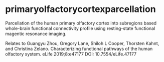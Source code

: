 # primaryolfactorycortexparcellation
Parcellation of the human primary olfactory cortex into subregions based whole-brain functional connectivity profile using resting-state functional magentic resonance imaging.


Relates to Guangyu Zhou, Gregory Lane, Shiloh L Cooper, Thorsten Kahnt, and Christina Zelano. Characterizing functional pathways of the human olfactory system. eLife 2019;8:e47177 DOI: 10.7554/eLife.47177
